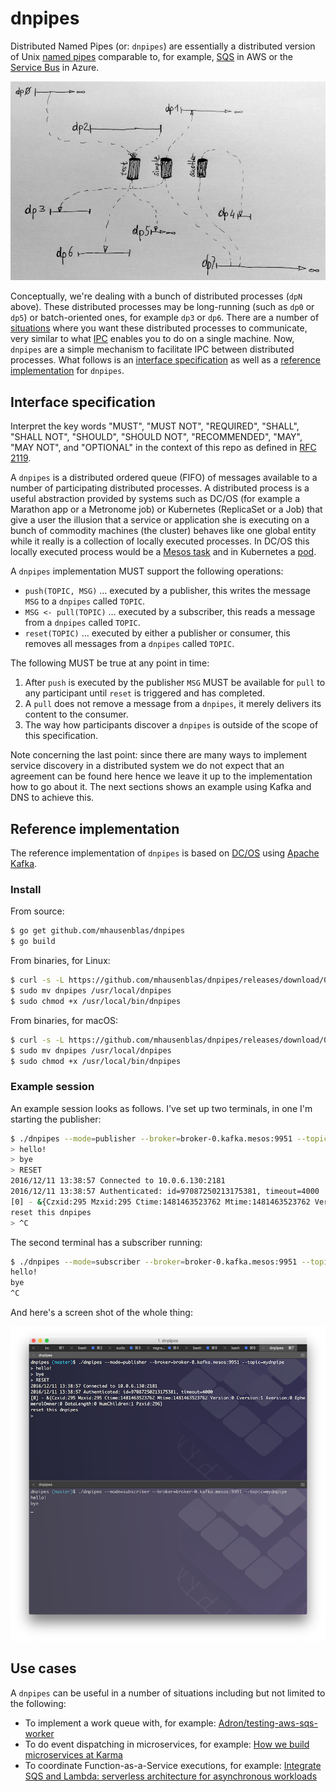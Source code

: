 # dnpipes

Distributed Named Pipes (or: `dnpipes`) are essentially a distributed version of Unix [named pipes](http://en.wikipedia.org/wiki/Named_pipe) comparable to, for example, [SQS](https://aws.amazon.com/sqs/) in AWS or the [Service Bus](https://azure.microsoft.com/en-us/services/service-bus/) in Azure. 

![dnpipes concept](img/concept.png)

Conceptually, we're dealing with a bunch of distributed processes (`dpN` above). These distributed processes may be long-running (such as `dp0` or `dp5`) or batch-oriented ones, for example `dp3` or `dp6`. There are a number of [situations](#use-cases) where you want these distributed processes to communicate, very similar to what [IPC](http://tldp.org/LDP/lpg/node7.html) enables you to do on a single machine. Now, `dnpipes` are a simple mechanism to facilitate IPC between distributed processes. What follows is an [interface specification](#interface-specification) as well as a [reference implementation](#reference-implementation) for `dnpipes`.

## Interface specification

Interpret the key words "MUST", "MUST NOT", "REQUIRED", "SHALL", "SHALL NOT", "SHOULD", "SHOULD NOT", "RECOMMENDED", "MAY", "MAY NOT", and "OPTIONAL" in the context of this repo as defined in [RFC 2119](https://tools.ietf.org/html/rfc2119).

A `dnpipes` is a distributed ordered queue (FIFO) of messages available to a number of participating distributed processes. A distributed process is a useful abstraction provided by systems such as DC/OS (for example a Marathon app or a Metronome job) or Kubernetes (ReplicaSet or a Job) that give a user the illusion that a service or application she is executing on a bunch of commodity machines (the cluster) behaves like one global entity while it really is a collection of locally executed processes. In DC/OS this locally executed process would be a [Mesos task](http://mesos.apache.org/documentation/latest/architecture/) and in Kubernetes a [pod](http://kubernetes.io/docs/api-reference/v1/definitions/#_v1_podspec).


A `dnpipes` implementation MUST support the following operations:

- `push(TOPIC, MSG)` … executed by a publisher, this writes the message `MSG` to a `dnpipes` called `TOPIC`.
- `MSG <- pull(TOPIC)` … executed by a subscriber, this reads a message from a `dnpipes` called `TOPIC`.
- `reset(TOPIC)` … executed by either a publisher or consumer, this removes all messages from a `dnpipes` called `TOPIC`.

The following MUST be true at any point in time:

1. After `push` is executed by the publisher `MSG` MUST be available for `pull` to any participant until `reset` is triggered and has completed.
1. A `pull` does not remove a message from a `dnpipes`, it merely delivers its content to the consumer.
1. The way how participants discover a `dnpipes` is outside of the scope of this specification.

Note concerning the last point: since there are many ways to implement service discovery in a distributed system we do not expect that an agreement can be found here hence we leave it up to the implementation how to go about it. The next sections shows an example using Kafka and DNS to achieve this.

## Reference implementation

The reference implementation of `dnpipes` is based on [DC/OS](https://dcos.io) using [Apache Kafka](http://kafka.apache.org/).

### Install

From source:

```bash
$ go get github.com/mhausenblas/dnpipes
$ go build
```

From binaries, for Linux:

```bash
$ curl -s -L https://github.com/mhausenblas/dnpipes/releases/download/0.1.0/linux-dnpipes -o dnpipes
$ sudo mv dnpipes /usr/local/dnpipes
$ sudo chmod +x /usr/local/bin/dnpipes
```

From binaries, for macOS:

```bash
$ curl -s -L https://github.com/mhausenblas/dnpipes/releases/download/0.1.0/macos-dnpipes -o dnpipes
$ sudo mv dnpipes /usr/local/dnpipes
$ sudo chmod +x /usr/local/bin/dnpipes
```

### Example session

An example session looks as follows. I've set up two terminals, in one I'm starting the publisher:

```bash
$ ./dnpipes --mode=publisher --broker=broker-0.kafka.mesos:9951 --topic=test
> hello!
> bye
> RESET
2016/12/11 13:38:57 Connected to 10.0.6.130:2181
2016/12/11 13:38:57 Authenticated: id=97087250213175381, timeout=4000
[0] - &{Czxid:295 Mzxid:295 Ctime:1481463523762 Mtime:1481463523762 Version:0 Cversion:1 Aversion:0 EphemeralOwner:0 DataLength:0 NumChildren:1 Pzxid:296}
reset this dnpipes
> ^C
```

The second terminal has a subscriber running:

```bash
$ ./dnpipes --mode=subscriber --broker=broker-0.kafka.mesos:9951 --topic=test 2>/dev/null
hello!
bye
^C
```

And here's a screen shot of the whole thing:

![screen shot of example dnpipes session](img/session.png)

## Use cases

A `dnpipes` can be useful in a number of situations including but not limited to the following:

- To implement a work queue with, for example: [Adron/testing-aws-sqs-worker](https://github.com/Adron/testing-aws-sqs-worker)
- To do event dispatching in microservices, for example: [How we build microservices at Karma](https://blog.karmawifi.com/how-we-build-microservices-at-karma-71497a89bfb4)
- To coordinate Function-as-a-Service executions, for example: [Integrate SQS and Lambda: serverless architecture for asynchronous workloads](https://cloudonaut.io/integrate-sqs-and-lambda-serverless-architecture-for-asynchronous-workloads/)
